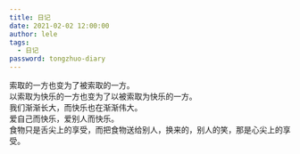 ```yaml
---
title: 日记
date: 2021-02-02 12:00:00
author: lele
tags:
  - 日记
password: tongzhuo-diary
---
```

索取的一方也变为了被索取的一方。<br>
以索取为快乐的一方也变为了以被索取为快乐的一方。<br>
我们渐渐长大，而快乐也在渐渐伟大。<br>
爱自己而快乐，爱别人而快乐。<br>
食物只是舌尖上的享受，而把食物送给别人，换来的，别人的笑，那是心尖上的享受。